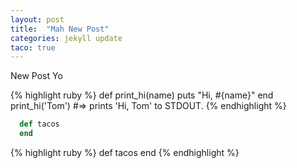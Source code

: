 ```yaml
---
layout: post
title:  "Mah New Post"
categories: jekyll update
taco: true
---
```

New Post Yo

{% highlight ruby %}
def print_hi(name)
  puts "Hi, #{name}"
end
print_hi('Tom')
#=> prints 'Hi, Tom' to STDOUT.
{% endhighlight %}

```ruby
  def tacos
  end
```

{% highlight ruby %}
def tacos
end
{% endhighlight %}
